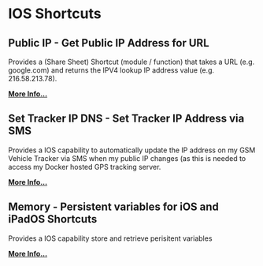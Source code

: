 # IOS Shortcuts
## Public IP - Get Public IP Address for URL

Provides a (Share Sheet) Shortcut (module / function) that takes a URL (e.g. google.com) and returns the IPV4 lookup IP address value (e.g. 216.58.213.78).

**[More Info...](https://github.com/sebrighte/IOS_Shortcuts/tree/main/PublicIP)**

## Set Tracker IP DNS - Set Tracker IP Address via SMS

Provides a IOS capability to automatically update the IP address on my GSM Vehicle Tracker via SMS when my public IP changes (as this is needed to access my Docker hosted GPS tracking server.

**[More Info...](https://github.com/sebrighte/IOS_Shortcuts/tree/main/TrackerIP)**

## Memory - Persistent variables for iOS and iPadOS Shortcuts

Provides a IOS capability store and retrieve perisitent variables

**[More Info...](https://github.com/sebrighte/IOS_Shortcuts/tree/main/Memory)**




